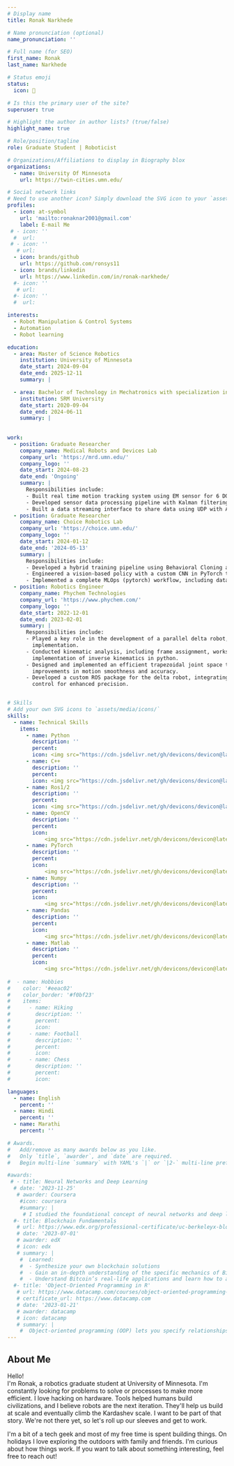```yaml
---
# Display name
title: Ronak Narkhede

# Name pronunciation (optional)
name_pronunciation: ''

# Full name (for SEO)
first_name: Ronak
last_name: Narkhede

# Status emoji
status:
  icon: 🤖

# Is this the primary user of the site?
superuser: true

# Highlight the author in author lists? (true/false)
highlight_name: true

# Role/position/tagline
role: Graduate Student | Roboticist

# Organizations/Affiliations to display in Biography blox
organizations:
  - name: University Of Minnesota
    url: https://twin-cities.umn.edu/

# Social network links
# Need to use another icon? Simply download the SVG icon to your `assets/media/icons/` folder.
profiles:
  - icon: at-symbol
    url: 'mailto:ronaknar2001@gmail.com'
    label: E-mail Me
 # - icon: ''
  #  url: 
 # - icon: ''
   # url: 
  - icon: brands/github
    url: https://github.com/ronsys11
  - icon: brands/linkedin
    url: https://www.linkedin.com/in/ronak-narkhede/
  #- icon: ''
   # url: 
  #- icon: ''
  #  url: 

interests:
  - Robot Manipulation & Control Systems
  - Automation
  - Robot learning

education:
  - area: Master of Science Robotics
    institution: University of Minnesota
    date_start: 2024-09-04
    date_end: 2025-12-11
    summary: |

  - area: Bachelor of Technology in Mechatronics with specialization in Robotics
    institution: SRM University
    date_start: 2020-09-04
    date_end: 2024-06-11
    summary: |
 
  
work:
  - position: Graduate Researcher
    company_name: Medical Robots and Devices Lab
    company_url: 'https://mrd.umn.edu/'
    company_logo: ''
    date_start: 2024-08-23
    date_end: 'Ongoing'
    summary: |
      Responsibilities include:
      - Built real time motion tracking system using EM sensor for 6 DOF pose estimation in surgical navigation application.
      - Developed sensor data processing pipeline with Kalman filtering for position tracking at 120 Hz update rate.
      - Built a data streaming interface to share data using UDP with AI and hardware teams.
  - position: Graduate Researcher
    company_name: Choice Robotics Lab
    company_url: 'https://choice.umn.edu/'
    company_logo: ''
    date_start: 2024-01-12
    date_end: '2024-05-13'
    summary: |
      Responsibilities include:
      - Developed a hybrid training pipeline using Behavioral Cloning and Soft Actor Critic to train a simulated                            bimanual robot for a complex manipulation task.
      - Engineered a vision-based policy with a custom CNN in PyTorch that learns directly from pixel data, achieving a high                success rate on the cube transfer task.
      - Implemented a complete MLOps (pytorch) workflow, including data preprocessing of expert demonstrations, model                       training and performance evaluation with analysis and comparison with other sota models.
  - position: Robotics Engineer
    company_name: Phychem Technologies
    company_url: 'https://www.phychem.com/'
    company_logo: ''
    date_start: 2022-12-01
    date_end: 2023-02-01
    summary: |
      Responsibilities include:
      - Played a key role in the development of a parallel delta robot, contributing to both hardware integration and software
        implementation.
      - Conducted kinematic analysis, including frame assignment, workspace optimization, and derivation and
        implementation of inverse kinematics in python.
      - Designed and implemented an efficient trapezoidal joint space trajectory planning algorithm, resulting in
        improvements in motion smoothness and accuracy.
      - Developed a custom ROS package for the delta robot, integrating sensor feedback andimplementing closed-loop
        control for enhanced precision.


# Skills
# Add your own SVG icons to `assets/media/icons/`
skills:
  - name: Technical Skills
    items:
      - name: Python
        description: ''
        percent: 
        icon: <img src="https://cdn.jsdelivr.net/gh/devicons/devicon@latest/icons/python/python-original.svg" />
      - name: C++
        description: ''
        percent: 
        icon: <img src="https://cdn.jsdelivr.net/gh/devicons/devicon@latest/icons/cplusplus/cplusplus-original.svg" />
      - name: Ros1/2
        description: ''
        percent: 
        icon: <img src="https://cdn.jsdelivr.net/gh/devicons/devicon@latest/icons/ros/ros-original-wordmark.svg" />
      - name: OpenCV
        description: ''
        percent: 
        icon: 
            <img src="https://cdn.jsdelivr.net/gh/devicons/devicon@latest/icons/opencv/opencv-original.svg" />
      - name: PyTorch
        description: ''
        percent: 
        icon: 
            <img src="https://cdn.jsdelivr.net/gh/devicons/devicon@latest/icons/pytorch/pytorch-original.svg" />
      - name: Numpy
        description: ''
        percent: 
        icon: 
            <img src="https://cdn.jsdelivr.net/gh/devicons/devicon@latest/icons/numpy/numpy-original.svg" />
      - name: Pandas
        description: ''
        percent: 
        icon: 
            <img src="https://cdn.jsdelivr.net/gh/devicons/devicon@latest/icons/pandas/pandas-original.svg" />
      - name: Matlab
        description: ''
        percent: 
        icon: 
            <img src="https://cdn.jsdelivr.net/gh/devicons/devicon@latest/icons/matlab/matlab-original.svg" />
                
#  - name: Hobbies
#    color: '#eeac02'
#    color_border: '#f0bf23'
#    items:
#      - name: Hiking
#        description: ''
#        percent: 
#        icon: 
#      - name: Football
#        description: ''
#        percent: 
#        icon: 
#      - name: Chess
#        description: ''
#        percent: 
#        icon: 

languages:
  - name: English
    percent: ''
  - name: Hindi
    percent: ''
  - name: Marathi
    percent: ''

# Awards.
#   Add/remove as many awards below as you like.
#   Only `title`, `awarder`, and `date` are required.
#   Begin multi-line `summary` with YAML's `|` or `|2-` multi-line prefix and indent 2 spaces below.

#awards:
 # - title: Neural Networks and Deep Learning
  # date: '2023-11-25'
   # awarder: Coursera
    #icon: coursera
    #summary: |
     # I studied the foundational concept of neural networks and deep learning. By the end, I was familiar with the significant technological trends driving the rise of deep learning; build, train, and apply fully connected deep neural networks; implement efficient (vectorized) neural networks; identify key parameters in a neural network’s architecture; and apply deep learning to your own applications.
  #- title: Blockchain Fundamentals
   # url: https://www.edx.org/professional-certificate/uc-berkeleyx-blockchain-fundamentals
   # date: '2023-07-01'
   # awarder: edX
   # icon: edx
   # summary: |
    #  Learned:
    #  - Synthesize your own blockchain solutions
    #  - Gain an in-depth understanding of the specific mechanics of Bitcoin
    #  - Understand Bitcoin’s real-life applications and learn how to attack and destroy Bitcoin, Ethereum, smart contracts and Dapps, and alternatives to Bitcoin’s Proof-of-Work consensus algorithm
  #- title: 'Object-Oriented Programming in R'
   # url: https://www.datacamp.com/courses/object-oriented-programming-with-s3-and-r6-in-r
   # certificate_url: https://www.datacamp.com
   # date: '2023-01-21'
   # awarder: datacamp
   # icon: datacamp
   # summary: |
    #  Object-oriented programming (OOP) lets you specify relationships between functions and the objects that they can act on, helping you manage complexity in your code. This is an intermediate level course, providing an introduction to OOP, using the S3 and R6 systems. S3 is a great day-to-day R programming tool that simplifies some of the functions that you write. R6 is especially useful for industry-specific analyses, working with web APIs, and building GUIs.
---
```


## About Me

Hello!  
I'm Ronak, a robotics graduate student at University of Minnesota. I'm constantly looking for problems to solve or processes to make more efficient. I love hacking on hardware. Tools helped humans build civilizations, and I believe robots are the next iteration. They'll help us build at scale and eventually climb the Kardashev scale. I want to be part of that story. We're not there yet, so let's roll up our sleeves and get to work.

I'm a bit of a tech geek and most of my free time is spent building things. On holidays I love exploring the outdoors with family and friends. I'm curious about how things work. If you want to talk about something interesting, feel free to reach out!
